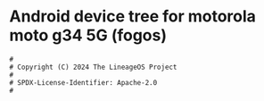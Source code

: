 # Android device tree for motorola moto g34 5G (fogos)

```
#
# Copyright (C) 2024 The LineageOS Project
#
# SPDX-License-Identifier: Apache-2.0
#
```
